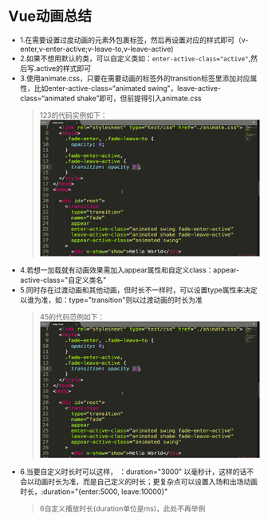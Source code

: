 # Vue动画总结

+ 1.在需要设置过度动画的元素外包裹<transition>标签，然后再设置对应的样式即可（v-enter,v-enter-active;v-leave-to,v-leave-active)
+ 2.如果不想用默认的类，可以自定义类如：`enter-active-class="active"`,然后写.active的样式即可
+ 3.使用animate.css，只要在需要动画的标签外的transition标签里添加对应属性，比如enter-active-class=“animated swing”，leave-active-class=“animated shake”即可，但前提得引入animate.css
    > 123的代码实例如下：
    ![Vue中使用animate.css](Vue中同时使用过渡和动画.png)
+ 4.若想一加载就有动画效果需加入appear属性和自定义class：appear-active-class="自定义类名"
+ 5.同时存在过渡动画和其他动画，但时长不一样时，可以设置type属性来决定以谁为准，如：type="transition"则以过渡动画的时长为准
    > 45的代码范例如下：
    ![Vue中同时使用过渡和动画](Vue中同时使用过渡和动画.png)
+ 6.当要自定义时长时可以这样， ：duration="3000" 以毫秒计，这样的话不会以动画时长为准，而是自己定义的时长；更复杂点可以设置入场和出场动画时长，:duration="{enter:5000, leave:10000}"
    > 6自定义播放时长(duration单位是ms)，此处不再举例
    

